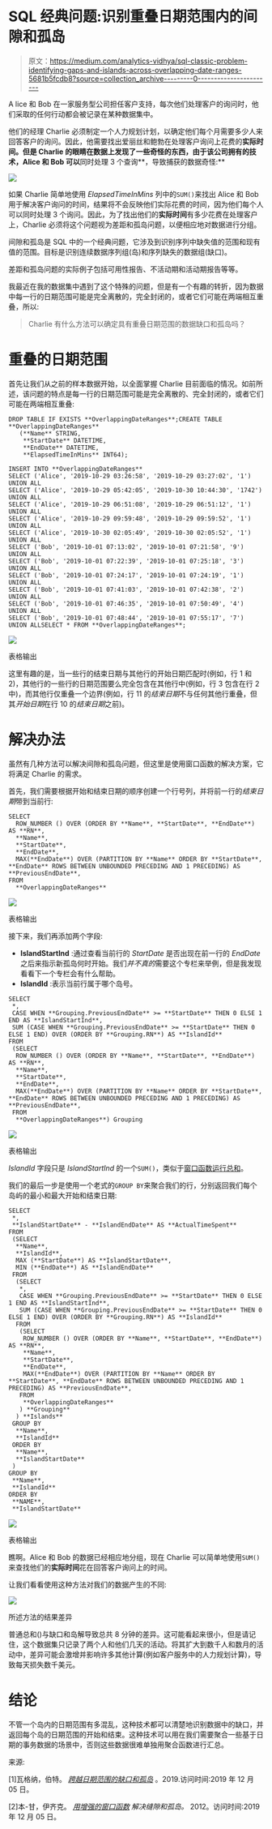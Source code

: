 # SQL 经典问题:识别重叠日期范围内的间隙和孤岛

> 原文：<https://medium.com/analytics-vidhya/sql-classic-problem-identifying-gaps-and-islands-across-overlapping-date-ranges-5681b5fcdb8?source=collection_archive---------0----------------------->

A lice 和 Bob 在一家服务型公司担任客户支持，每次他们处理客户的询问时，他们采取的任何行动都会被记录在某种数据集中。

他们的经理 Charlie 必须制定一个人力规划计划，以确定他们每个月需要多少人来回答客户的询问。因此，他需要找出爱丽丝和鲍勃在处理客户询问上花费的**实际时间。但是 Charlie 的眼睛在数据上发现了一些奇怪的东西，由于该公司拥有的技术，Alice 和 Bob 可以**同时处理 3 个查询**，导致捕获的数据奇怪:**

![](img/b8e1079de7676df98cc40ccf5b6df6b0.png)

如果 Charlie 简单地使用 *ElapsedTimeInMins* 列中的`SUM()`来找出 Alice 和 Bob 用于解决客户询问的时间，结果将不会反映他们实际花费的时间，因为他们每个人可以同时处理 3 个询问。因此，为了找出他们的**实际时间**有多少花费在处理客户上，Charlie 必须将这个问题视为差距和孤岛问题，以便相应地对数据进行分组。

间隙和孤岛是 SQL 中的一个经典问题，它涉及到识别序列中缺失值的范围和现有值的范围。目标是识别连续数据序列组(岛)和序列缺失的数据组(缺口)。

差距和孤岛问题的实际例子包括可用性报告、不活动期和活动期报告等等。

我最近在我的数据集中遇到了这个特殊的问题，但是有一个有趣的转折，因为数据中每一行的日期范围可能是完全离散的，完全封闭的，或者它们可能在两端相互重叠，所以:

> Charlie 有什么方法可以确定具有重叠日期范围的数据缺口和孤岛吗？

# 重叠的日期范围

首先让我们从之前的样本数据开始，以全面掌握 Charlie 目前面临的情况。如前所述，该问题的特点是每一行的日期范围可能是完全离散的、完全封闭的，或者它们可能在两端相互重叠:

```
DROP TABLE IF EXISTS **OverlappingDateRanges**;CREATE TABLE **OverlappingDateRanges** 
   (**Name** STRING, 
    **StartDate** DATETIME, 
    **EndDate** DATETIME,
    **ElapsedTimeInMins** INT64);

INSERT INTO **OverlappingDateRanges**
SELECT ('Alice', '2019-10-29 03:26:58', '2019-10-29 03:27:02', '1') UNION ALL
SELECT ('Alice', '2019-10-29 05:42:05', '2019-10-30 10:44:30', '1742') UNION ALL
SELECT ('Alice', '2019-10-29 06:51:08', '2019-10-29 06:51:12', '1') UNION ALL
SELECT ('Alice', '2019-10-29 09:59:48', '2019-10-29 09:59:52', '1') UNION ALL
SELECT ('Alice', '2019-10-30 02:05:49', '2019-10-30 02:05:52', '1') UNION ALL
SELECT ('Bob', '2019-10-01 07:13:02', '2019-10-01 07:21:58', '9') UNION ALL
SELECT ('Bob', '2019-10-01 07:22:39', '2019-10-01 07:25:18', '3') UNION ALL
SELECT ('Bob', '2019-10-01 07:24:17', '2019-10-01 07:24:19', '1') UNION ALL
SELECT ('Bob', '2019-10-01 07:41:03', '2019-10-01 07:42:38', '2') UNION ALL
SELECT ('Bob', '2019-10-01 07:46:35', '2019-10-01 07:50:49', '4') UNION ALL
SELECT ('Bob', '2019-10-01 07:48:44', '2019-10-01 07:55:17', '7') UNION ALLSELECT * FROM **OverlappingDateRanges**;
```

![](img/b8e1079de7676df98cc40ccf5b6df6b0.png)

表格输出

这里有趣的是，当一些行的结束日期与其他行的开始日期匹配时(例如，行 1 和 2)，其他行的一些行的日期范围要么完全包含在其他行中(例如，行 3 包含在行 2 中)，而其他行仅重叠一个边界(例如，行 11 的*结束日期*不与任何其他行重叠，但其*开始日期*在行 10 的*结束日期*之前)。

# 解决办法

虽然有几种方法可以解决间隙和孤岛问题，但这里是使用窗口函数的解决方案，它将满足 Charlie 的需求。

首先，我们需要根据开始和结束日期的顺序创建一个行号列，并将前一行的*结束日期*带到当前行:

```
SELECT
  ROW_NUMBER () OVER (ORDER BY **Name**, **StartDate**, **EndDate**) AS **RN**,
  **Name**,
  **StartDate**,
  **EndDate**,
  MAX(**EndDate**) OVER (PARTITION BY **Name** ORDER BY **StartDate**, **EndDate** ROWS BETWEEN UNBOUNDED PRECEDING AND 1 PRECEDING) AS **PreviousEndDate**,
FROM
  **OverlappingDateRanges**
```

![](img/f23db6e4009ab6afd378cd9859046d47.png)

表格输出

接下来，我们再添加两个字段:

*   **IslandStartInd** :通过查看当前行的 *StartDate* 是否出现在前一行的 *EndDate* 之后来指示新孤岛何时开始。我们*并不真的*需要这个专栏来举例，但是我发现看看下一个专栏会有什么帮助。
*   **IslandId** :表示当前行属于哪个岛号。

```
SELECT
 *,
 CASE WHEN **Grouping.PreviousEndDate** >= **StartDate** THEN 0 ELSE 1 END AS **IslandStartInd**,
 SUM (CASE WHEN **Grouping.PreviousEndDate** >= **StartDate** THEN 0 ELSE 1 END) OVER (ORDER BY **Grouping.RN**) AS **IslandId**
FROM
 (SELECT
  ROW_NUMBER () OVER (ORDER BY **Name**, **StartDate**, **EndDate**) AS **RN**,
  **Name**,
  **StartDate**,
  **EndDate**,
  MAX(**EndDate**) OVER (PARTITION BY **Name** ORDER BY **StartDate**, **EndDate** ROWS BETWEEN UNBOUNDED PRECEDING AND 1 PRECEDING) AS **PreviousEndDate**,
 FROM
  **OverlappingDateRanges**) Grouping
```

![](img/0beefaa3b546b241d510e5deb5346f42.png)

表格输出

*IslandId* 字段只是 *IslandStartInd* 的一个`SUM()`，类似于[窗口函数运行总和](https://bertwagner.com/2017/07/18/heres-a-quick-way-to-generate-a-running-total-in-sql-server/)。

我们的最后一步是使用一个老式的`GROUP BY`来聚合我们的行，分别返回我们每个岛屿的最小和最大开始和结束日期:

```
SELECT
 *,
 **IslandStartDate** - **IslandEndDate** AS **ActualTimeSpent**
FROM
 (SELECT
  **Name**,
  **IslandId**,
  MAX (**StartDate**) AS **IslandStartDate**,
  MIN (**EndDate**) AS **IslandEndDate**
 FROM
  (SELECT
   *,
   CASE WHEN **Grouping.PreviousEndDate** >= **StartDate** THEN 0 ELSE 1 END AS **IslandStartInd**,
   SUM (CASE WHEN **Grouping.PreviousEndDate** >= **StartDate** THEN 0 ELSE 1 END) OVER (ORDER BY **Grouping.RN**) AS **IslandId**
  FROM
   (SELECT
    ROW_NUMBER () OVER (ORDER BY **Name**, **StartDate**, **EndDate**) AS **RN**,
    **Name**,
    **StartDate**,
    **EndDate**,
    MAX(**EndDate**) OVER (PARTITION BY **Name** ORDER BY **StartDate**, **EndDate** ROWS BETWEEN UNBOUNDED PRECEDING AND 1 PRECEDING) AS **PreviousEndDate**,
   FROM
    **OverlappingDateRanges**
   ) **Grouping**
  ) **Islands**
 GROUP BY
  **Name**,
  **IslandId**
 ORDER BY
  **Name**, 
  **IslandStartDate**
 )
GROUP BY
 **Name**,
 **IslandId**
ORDER BY
 **NAME**,
 **IslandStartDate**
```

![](img/18e0bde16464d3780e61218817c90f0f.png)

表格输出

瞧啊。Alice 和 Bob 的数据已经相应地分组，现在 Charlie 可以简单地使用`SUM()`来查找他们的**实际时间**花在回答客户询问上的时间。

让我们看看使用这种方法对我们的数据产生的不同:

![](img/1cc9a33a14293583218b07fbfc1c3b72.png)

所述方法的结果差异

普通总和()与缺口和岛解导致总共 8 分钟的差异。这可能看起来很小，但是请记住，这个数据集只记录了两个人和他们几天的活动。将其扩大到数千人和数月的活动中，差异可能会激增并影响许多其他计算(例如客户服务中的人力规划计算)，导致每天损失数千美元。

# 结论

不管一个岛内的日期范围有多混乱，这种技术都可以清楚地识别数据中的缺口，并返回每个岛的日期范围的开始和结束。这种技术可以用在我们需要聚合一些基于日期的事务数据的场景中，否则这些数据很难单独用聚合函数进行汇总。

来源:

[1]瓦格纳，伯特。 [*跨越日期范围的缺口和孤岛*](https://bertwagner.com/2019/03/12/gaps-and-islands/) 。2019.访问时间:2019 年 12 月 05 日。

[2]本-甘，伊齐克。 [*用增强的窗口函数*](https://www.itprotoday.com/sql-server/solving-gaps-and-islands-enhanced-window-functions) *解决缝隙和孤岛。* 2012。访问时间:2019 年 12 月 05 日。